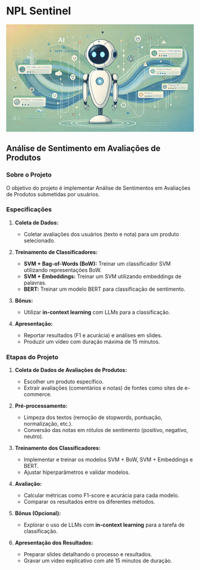 # NPL Sentinel

![NPL Sentinel Banner](./images/npl-sentinel.png)

## Análise de Sentimento em Avaliações de Produtos

### Sobre o Projeto

O objetivo do projeto é implementar Análise de Sentimentos em Avaliações de Produtos submetidas por usuários.

### Especificações

1. **Coleta de Dados:**

    - Coletar avaliações dos usuários (texto e nota) para um produto selecionado.

2. **Treinamento de Classificadores:**

    - **SVM + Bag-of-Words (BoW):** Treinar um classificador SVM utilizando representações BoW.
    - **SVM + Embeddings:** Treinar um SVM utilizando embeddings de palavras.
    - **BERT:** Treinar um modelo BERT para classificação de sentimento.

3. **Bônus:**

    - Utilizar **in-context learning** com LLMs para a classificação.

4. **Apresentação:**
    - Reportar resultados (F1 e acurácia) e análises em slides.
    - Produzir um vídeo com duração máxima de 15 minutos.

### Etapas do Projeto

1. **Coleta de Dados de Avaliações de Produtos:**

    - Escolher um produto específico.
    - Extrair avaliações (comentários e notas) de fontes como sites de e-commerce.

2. **Pré-processamento:**

    - Limpeza dos textos (remoção de stopwords, pontuação, normalização, etc.).
    - Conversão das notas em rótulos de sentimento (positivo, negativo, neutro).

3. **Treinamento dos Classificadores:**

    - Implementar e treinar os modelos SVM + BoW, SVM + Embeddings e BERT.
    - Ajustar hiperparâmetros e validar modelos.

4. **Avaliação:**

    - Calcular métricas como F1-score e acurácia para cada modelo.
    - Comparar os resultados entre os diferentes métodos.

5. **Bônus (Opcional):**

    - Explorar o uso de LLMs com **in-context learning** para a tarefa de classificação.

6. **Apresentação dos Resultados:**
    - Preparar slides detalhando o processo e resultados.
    - Gravar um vídeo explicativo com até 15 minutos de duração.
